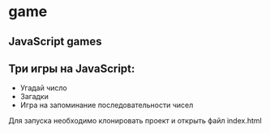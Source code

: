 # game
## JavaScript games
## Три игры на JavaScript: 
* Угадай число
* Загадки
* Игра на запоминание последовательности чисел

Для запуска необходимо клонировать проект и открыть файл index.html

